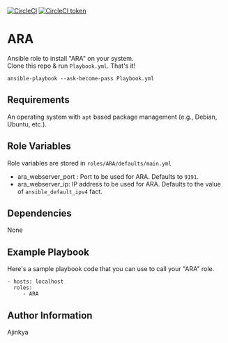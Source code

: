 [![CircleCI](https://circleci.com/gh/AjinkyaBapat/Ansible-Run-Analyser/tree/master.svg?style=svg&circle-token=7f1296f39d95b79a100375ad55a2299c4c77b4a7)](https://circleci.com/gh/AjinkyaBapat/Ansible-Run-Analyser/tree/master) [![CircleCI token](https://img.shields.io/circleci/project/github/RedSparr0w/node-csgo-parser/master.svg?style=plastic)](https://circleci.com/gh/AjinkyaBapat/Ansible-Run-Analyser)

ARA
=========

Ansible role to install "ARA" on your system.  
Clone this repo & run `Playbook.yml`. That's it!

`ansible-playbook --ask-become-pass Playbook.yml`

Requirements
------------

An operating system with `apt` based package management (e.g., Debian, Ubuntu, etc.).

Role Variables
--------------

Role variables are stored in `roles/ARA/defaults/main.yml`

* ara_webserver_port : Port to be used for ARA. Defaults to `9191`.
* ara_webserver_ip: IP address to be used for ARA. Defaults to the value of `ansible_default_ipv4` fact.

Dependencies
------------

None

Example Playbook
----------------

Here's a sample playbook code that you can use to call your "ARA" role.

    - hosts: localhost
      roles:
         - ARA

Author Information
------------------

Ajinkya
